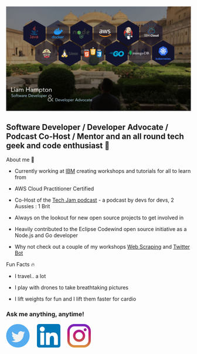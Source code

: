 [![Header](https://github.com/liamchampton/liamchampton/blob/master/github-profile-banner.jpg "Header")](https://techjam.dev/)

## Software Developer / Developer Advocate / Podcast Co-Host / Mentor and an all round tech geek and code enthusiast :octopus:

About me :rocket:

- Currently working at [IBM](https://developer.ibm.com/) creating workshops and tutorials for all to learn from

- AWS Cloud Practitioner Certified

- Co-Host of the [Tech Jam podcast](https://techjam.dev) - a podcast by devs for devs, 2 Aussies : 1 Brit

- Always on the lookout for new open source projects to get involved in

- Heavily contributed to the Eclipse Codewind open source initiative as a Node.js and Go developer

- Why not check out a couple of my workshops [Web Scraping](https://github.com/IBMDeveloperUK/golang-web-scraping) and [Twitter Bot](https://github.com/IBMDeveloperUK/cloud-hosted-twitter-bot-workshop)

Fun Facts :fire:

- I travel.. a lot

- I play with drones to take breathtaking pictures

- I lift weights for fun and I lift them faster for cardio

### Ask me anything, anytime!

[![Twitter][1.2]][1]&nbsp;&nbsp;&nbsp;&nbsp;
[![LinkedIn][2.2]][2]&nbsp;&nbsp;&nbsp;&nbsp;
[![Instagram][3.2]][3]

[1.2]: https://github.com/liamchampton/liamchampton/blob/master/twitter.png
[2.2]: https://github.com/liamchampton/liamchampton/blob/master/linkedin.png
[3.2]: https://github.com/liamchampton/liamchampton/blob/master/instagram.png
[1]: https://twitter.com/LiamConroyH
[2]: https://linkedin.com/in/liam-conroy-hampton
[3]: https://www.instagram.com/liamhampton/
